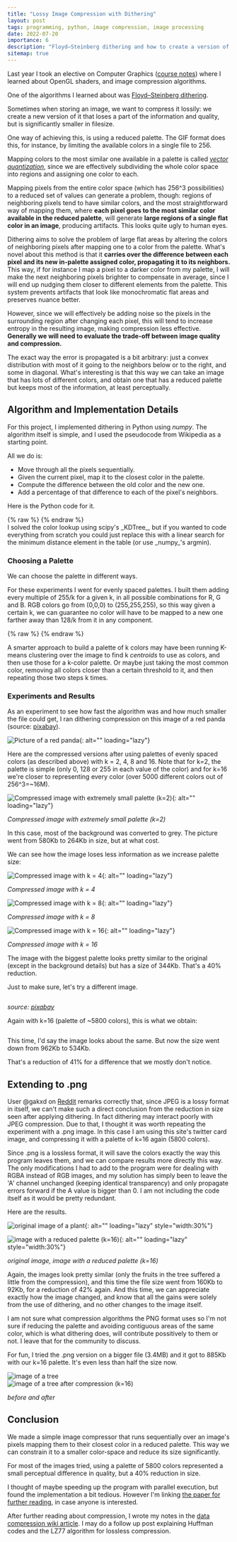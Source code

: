 ```yaml
---
title: "Lossy Image Compression with Dithering"
layout: post
tags: programming, python, image compression, image processing
date: 2022-07-20
importance: 6
description: "Floyd–Steinberg dithering and how to create a version of an image that uses a reduced color palette, preserving quality."
sitemap: true
---
```


Last year I took an elective on Computer Graphics ([course notes](/wiki/computer-graphics)) where I learned about OpenGL shaders, and image compression algorithms.

One of the algorithms I learned about was [Floyd–Steinberg dithering](https://en.wikipedia.org/wiki/Floyd%E2%80%93Steinberg_dithering). 

Sometimes when storing an image, we want to compress it lossily: we create a new version of it that loses a part of the information and quality, but is significantly smaller in filesize.

One way of achieving this, is using a reduced palette. The GIF format does this, for instance, by limiting the available colors in a single file to 256. 

Mapping colors to the most similar one available in a palette is called [_vector quantization_](/wiki/data-compression#lossy-compression), since we are effectively subdividing the whole color space into regions and assigning one color to each. 

Mapping pixels from the entire color space (which has 256\^3 possibilities) to a reduced set of values can generate a problem, though: regions of neighboring pixels tend to have similar colors, and the most straightforward way of mapping them, where **each pixel goes to the most similar color available in the reduced palette**, will generate **large regions of a single flat color in an image**, producing artifacts. This looks quite ugly to human eyes.

Dithering aims to solve the problem of large flat areas by altering the colors of neighboring pixels after mapping one to a color from the palette. What's novel about this method is that it **carries over the difference between each pixel and its new in-palette assigned color, propagating it to its neighbors.** This way, if for instance I map a pixel to a darker color from my palette, I will make the next neighboring pixels brighter to compensate in average, since I will end up nudging them closer to different elements from the palette. This system prevents artifacts that look like monochromatic flat areas and preserves nuance better. 

However, since we will effectively be adding noise so the pixels in the surrounding region after changing each pixel, this will tend to increase entropy in the resulting image, making compression less effective. **Generally we will need to evaluate the trade-off between image quality and compression.**

The exact way the error is propagated is a bit arbitrary: just a convex distribution with most of it going to the neighbors below or to the right, and some in diagonal. What's interesting is that this way we can take an image that has lots of different colors, and obtain one that has a reduced palette but keeps most of the information, at least perceptually.

## Algorithm and Implementation Details

For this project, I implemented dithering in Python using _numpy_. The algorithm itself is simple, and I used the pseudocode from Wikipedia as a starting point.

All we do is:
- Move through all the pixels sequentially.
- Given the current pixel, map it to the closest color in the palette.
- Compute the difference between the old color and the new one.
- Add a percentage of that difference to each of the pixel's neighbors.

Here is the Python code for it.

<div class="wide-eighty">
{% raw %} <script src="https://gist.github.com/StrikingLoo/481717106a5c9790d8a8fe2687fb7087.js"></script> {% endraw %}
</div>
I solved the color lookup using scipy's _KDTree_, but if you wanted to code everything from scratch you could just replace this with a linear search for the minimum distance element in the table (or use _numpy_'s argmin).

### Choosing a Palette

We can choose the palette in different ways.

For these experiments I went for evenly spaced palettes. I built them adding every multiple of 255/k for a given k, in all possible combinations for R, G and B. RGB colors go from (0,0,0) to (255,255,255), so this way given a certain k, we can guarantee no color will have to be mapped to a new one farther away than 128/k from it in any component.

<div class="wide-eighty">
{% raw %}  <script src="https://gist.github.com/StrikingLoo/a4d8417f96369ce69eb1aae73b850a1d.js"></script> {% endraw %} 
</div>

A smarter approach to build a palette of k colors may have been running K-means clustering over the image to find k _centroids_ to use as colors, and then use those for a k-color palette. Or maybe just taking the most common color, removing all colors closer than a certain threshold to it, and then repeating those two steps k times.

### Experiments and Results

As an experiment to see how fast the algorithm was and how much smaller the file could get, I ran dithering compression on this image of a red panda (source: [pixabay](http://pixabay.com)).

![Picture of a red panda](/resources/post_image/red-panda.jpg){: alt="" loading="lazy"}

Here are the compressed versions after using palettes of evenly spaced colors (as described above) with k = 2, 4, 8 and 16. Note that for k=2, the palette is simple (only 0, 128 or 255 in each value of the color) and for k=16 we're closer to representing every color (over 5000 different colors out of 256^3=\~16M).

![Compressed image with extremely small palette (k=2)](/resources/post_image/red-panda-2.jpg){: alt="" loading="lazy"}

*Compressed image with extremely small palette (k=2)*

In this case, most of the background was converted to grey. 
The picture went from 580Kb to 264Kb in size, but at what cost.

We can see how the image loses less information as we increase palette size:

![Compressed image with k = 4](/resources/post_image/red-panda-4.jpg){: alt="" loading="lazy"}

*Compressed image with k = 4*

![Compressed image with k = 8](/resources/post_image/red-panda-8.jpg){: alt="" loading="lazy"}

*Compressed image with k = 8*

![Compressed image with k = 16](/resources/post_image/red-panda-16.jpg){: alt="" loading="lazy"}

*Compressed image with k = 16*

The image with the biggest palette looks pretty similar to the original (except in the background details) but has a size of 344Kb. That's a 40% reduction. 

Just to make sure, let's try a different image.

<div class="wide-eighty">
<img src="/resources/post_image/avenue.jpg" alt="" loading="lazy" class="unbounded"/>
</div>

_source: [pixabay](https://pixabay.com/photos/avenue-trees-path-sunbeams-sunrays-815297/)_

Again with k=16 (palette of \~5800 colors), this is what we obtain:

<div class="wide-eighty">
<img src="/resources/post_image/avenue-16.jpg" alt="" loading="lazy" class="unbounded"/>
</div>

This time, I'd say the image looks about the same. But now the size went down from 962Kb to 534Kb. 

That's a reduction of 41% for a difference that we mostly don't notice.

## Extending to .png

User @gakxd on [Reddit](https://www.reddit.com/r/programming/comments/w6b8ia/lossy_image_compression_with_dithering/) remarks correctly that, since JPEG is a lossy format in itself, we can't make such a direct conclusion from the reduction in size seen after applying dithering. In fact dithering may interact poorly with JPEG compression. Due to that, I thought it was worth repeating the experiment with a .png image. In this case I am using this site's twitter card image, and compressing it with a palette of k=16 again (5800 colors).

Since .png is a lossless format, it will save the colors exactly the way this program leaves them, and we can compare results more directly this way.
The only modifications I had to add to the program were for dealing with RGBA instead of RGB images, and my solution has simply been to leave the 'A' channel unchanged (keeping identical transparency) and only propagate errors forward if the A value is bigger than 0. I am not including the code itself as it would be pretty redundant.

Here are the results.

![original image of a plant](/resources/post_image/potted-tree.png){: alt="" loading="lazy" style="width:30%"}

![image with a reduced palette (k=16)](/resources/post_image/potted-tree-16.png){: alt="" loading="lazy" style="width:30%"}

_original image, image with a reduced palette (k=16)_

Again, the images look pretty similar (only the fruits in the tree suffered a little from the compression), and this time the file size went from 160Kb to 92Kb, for a reduction of 42% again. And this time, we can appreciate exactly how the image changed, and know that all the gains were solely from the use of dithering, and no other changes to the image itself. 

I am not sure what compression algorithms the PNG format uses so I'm not sure if reducing the palette and avoiding contiguous areas of the same color, which is what dithering does, will contribute possitively to them or not. I leave that for the community to discuss.

For fun, I tried the .png version on a bigger file (3.4MB) and it got to 885Kb with our k=16 palette. It's even less than half the size now.

<div class="wide-eighty">
<img src="/resources/post_image/large-tree.png" alt="image of a tree" loading="lazy" class="unbounded"/>
</div>

<div class="wide-eighty">
<img src="/resources/post_image/large-tree-16.png" alt="image of a tree after compression (k=16)" loading="lazy" class="unbounded"/>
</div>

_before and after_

## Conclusion

We made a simple image compressor that runs sequentially over an image's pixels mapping them to their closest color in a reduced palette. This way we can constrain it to a smaller color-space and reduce its size significantly.

For most of the images tried, using a palette of 5800 colors represented a small perceptual difference in quality, but a 40% reduction in size.

I thought of maybe speeding up the program with parallel execution, but found the implementation a bit tedious. However I'm linking [the paper for further reading](https://hal.archives-ouvertes.fr/hal-03594790/document), in case anyone is interested.

After further reading about compression, I wrote my notes in the [data compression wiki article](/wiki/data-compression). I may do a follow up post explaining Huffman codes and the LZ77 algorithm for lossless compression.